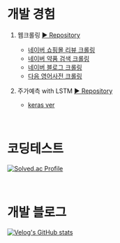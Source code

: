# 개발 경험
1. 웹크롤링 [▶ Repository](https://github.com/Xenrose/web-crawling)
   * [네이버 쇼핑몰 리뷰 크롤링](https://github.com/Xenrose/web-crawling/tree/main/naver_shopping_review) 
   * [네이버 약품 검색 크롤링](https://github.com/Xenrose/web-crawling/tree/main/naver_pill_crawling)
   * [네이버 블로그 크롤링](https://github.com/Xenrose/web-crawling/tree/main/naver_blog_crawler)
   * [다음 영어사전 크롤링](https://github.com/Xenrose/web-crawling/tree/main/phonetic_alphabet)


2. 주가예측 with LSTM  [▶ Repository](https://github.com/Xenrose/my_project/tree/main/LSTM_stock_price_prediction)
   * [keras ver](https://github.com/Xenrose/my_project/tree/main/LSTM_stock_price_prediction/tensorflow)

<br>

# 코딩테스트
[![Solved.ac Profile](http://mazassumnida.wtf/api/v2/generate_badge?boj=penrose)](https://solved.ac/penrose/)

<br>

# 개발 블로그
[![Velog's GitHub stats](https://velog-readme-stats.vercel.app/api?name=xenrose)](https://velog.io/@xenrose)

